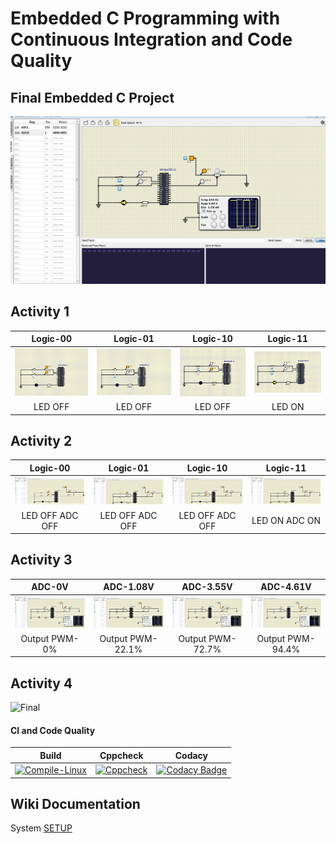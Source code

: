 # Embedded C Programming with Continuous Integration and Code Quality  

## Final Embedded C Project
![Final](https://github.com/MohdHusainKhan/Embedded-C/blob/main/Images/final/final.PNG)
## Activity 1

|Logic-00|Logic-01|Logic-10|Logic-11|  
|:--:|:--:|:--:|:--:|  
|![Logic-00](https://github.com/MohdHusainKhan/Embedded-C/blob/main/Images/Activity1/LOGIC-00.PNG)|![Logic-01](https://github.com/MohdHusainKhan/Embedded-C/blob/main/Images/Activity1/logic-01.PNG)|![Logic-10](https://github.com/MohdHusainKhan/Embedded-C/blob/main/Images/Activity1/logic-10.PNG)|![Logic-11](https://github.com/MohdHusainKhan/Embedded-C/blob/main/Images/Activity1/logic-11.PNG)|  
|LED OFF|LED OFF|LED OFF|LED ON|  
## Activity 2

|Logic-00|Logic-01|Logic-10|Logic-11|  
|:--:|:--:|:--:|:--:|  
|![Logic-00](https://github.com/MohdHusainKhan/Embedded-C/blob/main/Images/Activity2/Activity_2_ADCOFF(00).jpeg)|![Logic-01](https://github.com/MohdHusainKhan/Embedded-C/blob/main/Images/Activity2/Activity_2_ADCOFF(01).jpeg)|![Logic-10](https://github.com/MohdHusainKhan/Embedded-C/blob/main/Images/Activity2/Activity_2_ADCOFF(10).jpeg)|![Logic-11](https://github.com/MohdHusainKhan/Embedded-C/blob/main/Images/Activity2/Activity_2_ADCON(11).jpeg)|  
|LED OFF ADC OFF|LED OFF ADC OFF|LED OFF ADC OFF|LED ON ADC ON|  

## Activity 3

|ADC-0V|ADC-1.08V|ADC-3.55V|ADC-4.61V|  
|:--:|:--:|:--:|:--:|  
|![Logic-11](https://github.com/MohdHusainKhan/Embedded-C/blob/main/Images/Activity3/Activity3_PWM_20%25.jpeg)|![Logic-11](https://github.com/MohdHusainKhan/Embedded-C/blob/main/Images/Activity3/Activity3_PWM_40%25.jpeg)|![Logic-11](https://github.com/MohdHusainKhan/Embedded-C/blob/main/Images/Activity3/Activity3_PWM_71%25.jpeg)|![Logic-11](https://github.com/MohdHusainKhan/Embedded-C/blob/main/Images/Activity3/Activity3_PWM_95%25.jpeg)|  
|Output PWM-0%|Output PWM-22.1%|Output PWM-72.7%|Output PWM-94.4%|


## Activity 4
![Final](https://github.com/MohdHusainKhan/Embedded-C/tree/main/Images/Activity4)

#### CI and Code Quality

|Build|Cppcheck|Codacy|
|:--:|:--:|:--:|
|[![Compile-Linux](https://github.com/MohdHusainKhan/Embedded-C/actions/workflows/Compile.yml/badge.svg)](https://github.com/MohdHusainKhan/Embedded-C/actions/workflows/Compile.yml)|[![Cppcheck](https://github.com/MohdHusainKhan/Embedded-C/actions/workflows/CodeQuality.yml/badge.svg)](https://github.com/MohdHusainKhan/Embedded-C/actions/workflows/CodeQuality.yml)|[![Codacy Badge](https://app.codacy.com/project/badge/Grade/01a94203ace64bc99a28fc4fb467e05a)](https://www.codacy.com/gh/MohdHusainKhan/Embedded-C/dashboard?utm_source=github.com&amp;utm_medium=referral&amp;utm_content=MohdHusainKhan/Embedded-C&amp;utm_campaign=Badge_Grade)|
  


## Wiki Documentation
System [SETUP](https://github.com/MohdHusainKhan/Embedded-C/wiki)
